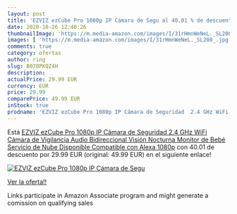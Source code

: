 ```yaml
---
layout: post
title: 'EZVIZ ezCube Pro 1080p IP Cámara de Segu al 40.01 % de descuento'
date: 2020-10-26 12:40:26
thumbnailImage: 'https://m.media-amazon.com/images/I/31rHmnWeNeL._SL200_.jpg'
images: [ 'https://m.media-amazon.com/images/I/31rHmnWeNeL._SL200_.jpg' ]
comments: true
category: ofertas
author: ring
slug: B078PKQZ4H
description:
actualPrice: 29.99 EUR
currency: EUR
price: 29.99
comparePrice: 49.99 EUR
inStock: true
prodname: 'EZVIZ ezCube Pro 1080p IP Cámara de Seguridad  2.4 GHz WiFi Cámara de Vigilancia Audio Bidireccional  Visión Nocturna  Monitor de Bebé  Servicio de Nube Disponible  Compatible con Alexa 1080p'
---
```


Está [EZVIZ ezCube Pro 1080p IP Cámara de Seguridad  2.4 GHz WiFi Cámara de Vigilancia Audio Bidireccional  Visión Nocturna  Monitor de Bebé  Servicio de Nube Disponible  Compatible con Alexa 1080p](https://www.amazon.es/dp/B078PKQZ4H/?tag=tolees-21) con 40.01 de descuento por 29.99 EUR (original: 49.99 EUR) en el siguiente enlace!

[![EZVIZ ezCube Pro 1080p IP Cámara de Segu](https://m.media-amazon.com/images/I/31rHmnWeNeL._SL200_.jpg)](https://www.amazon.es/dp/B078PKQZ4H/?tag=tolees-21)

[Ver la oferta!!](https://www.amazon.es/dp/B078PKQZ4H/?tag=tolees-21)

Links participate in Amazon Associate program and might generate a comission on qualifying sales


